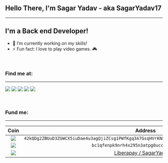 ## Hello There, I'm Sagar Yadav - aka SagarYadav17

---

## I'm a Back end Developer!

- 🔭 I’m currently working on my skills!
- ⚡ Fun fact: I love to play video games. 🎮

<br />

### Find me at:

---

[<img src="https://img.shields.io/badge/Hashnode-2962FF?style=for-the-badge&logo=hashnode&logoColor=white" />][hashnode]
[<img src="https://img.shields.io/badge/Microsoft_Outlook-0078D4?style=for-the-badge&logo=microsoft-outlook&logoColor=white" />][outlook]
[<img src="https://img.shields.io/badge/Twitter-1DA1F2?style=for-the-badge&logo=twitter&logoColor=white" />][twitter]
[<img src="https://img.shields.io/badge/LinkedIn-0077B5?style=for-the-badge&logo=linkedin&logoColor=white" />][linkedin]
[<img src="https://img.shields.io/badge/GitLab-330F63?style=for-the-badge&logo=gitlab&logoColor=white" />][gitlab]

<br />

### Fund me:

---

|                                                            Coin                                                             |                                              Address                                              |
| :-------------------------------------------------------------------------------------------------------------------------: | :-----------------------------------------------------------------------------------------------: |
|          <img src="https://img.shields.io/badge/monero-FF6600?style=for-the-badge&logo=monero&logoColor=white" />           | `42kQDg2ZBUuD3ZGWCX5iuDae4u3agQjiZCsg1PWfKgq3A7GsqHVrKNE4Yki76D9ZnyD5ejuENzhLuZb15iBgnhkwJPPDird` |
|          <img src="https://img.shields.io/badge/Bitcoin-000000?style=for-the-badge&logo=bitcoin&logoColor=white"/>          |                           `bc1qfenpk9nrh4x295n3atpg0uccggwxwhnuvqclr2`                            |
| [<img src="https://img.shields.io/badge/Liberapay-F6C915?style=for-the-badge&logo=liberapay&logoColor=black" />][liberapay] |                               [Liberapay / SagarYadav17][liberapay]                               |

<br />

[hashnode]: https://sagaryadav17.hashnode.dev/
[outlook]: mailto:sagaryadav17@outlook.com
[twitter]: https://twitter.com/deadwaist
[linkedin]: https://linkedin.com/in/sagaryadav17
[gitlab]: https://gitlab.com/sagaryadav17
[liberapay]: https://liberapay.com/sagaryadav17

